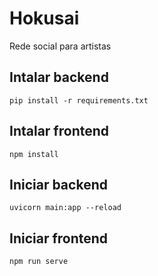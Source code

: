 # Hokusai
Rede social para artistas

## Intalar backend
```
pip install -r requirements.txt
```

## Intalar frontend
```
npm install
```

## Iniciar backend
```
uvicorn main:app --reload
```

## Iniciar frontend
```
npm run serve
```
